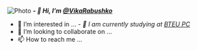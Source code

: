 ![Photo](https://img.detmir.st/-SxvGZjl1wRRzx5T_Z2EB7qpIdgxhFt2U6Dd-tqWIpM/rs:fit:700:700/g:sm/ex:1/bg:FFFFFF/aHR0cHM6Ly9jYXRhbG9nLmRldG1pci5zdC9tZWRpYS9LbzNQRGpZaDdiSEtGdmk1SWZsMWJid0RTYWhfc2RzQXdqUjhPdFpJYVJNPT9wcmVzZXQ9c2l0ZV9wcm9kdWN0X2dhbGxlcnlfcjE1MDA.webp)
***- 👋 Hi, I’m [@VikaRabushko](https://www.instagram.com/vika_rabushko/)***
- 👀 I’m interested in ...
_- 🌱 I am currently studying at [BTEU PC](http://www.i-bteu.by/)_
- 💞️ I’m looking to collaborate on ...
- 📫 How to reach me ...

<!---
VikaRabushko/VikaRabushko is a ✨ special ✨ repository because its `README.md` (this file) appears on your GitHub profile.
You can click the Preview link to take a look at your changes.
--->
